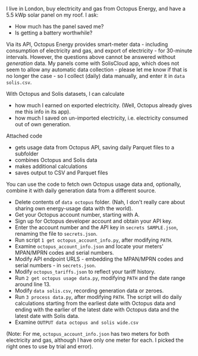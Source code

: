 I live in London, buy electricity and gas from Octopus Energy, and have a 5.5 kWp solar panel on my roof.
I ask:
* How much has the panel saved me?
* Is getting a battery worthwhile?

Via its API, Octopus Energy provides smart-meter data - including consumption of electricity and gas, and export of electricity - 
for 30-minute intervals. However, the questions above cannot be answered without _generation_ data. My panels come with SolisCloud app, 
which does not seem to allow any automatic data collection - please let me know if that is no longer the case - so I collect (daily)
data manually, and enter it in `data solis.csv`.

With Octopus and Solis datasets, I can calculate 
* how much I earned on exported electricity. (Well, Octopus already gives me this info in its app).
* how much I saved on un-imported electricity, i.e. electricity consumed out of own generation.   

Attached code 
* gets usage data from Octopus API, saving daily Parquet files to a subfolder
* combines Octopus and Solis data
* makes additional calculations
* saves output to CSV and Parquet files

You can use the code to fetch own Octopus usage data and, optionally, combine it with daily generation data from a different source. 
* Delete contents of `data octopus` folder. (Nah, I don't really care about sharing own energy-usage data with the world). 
* Get your Octopus account number, starting with A. 
* Sign up for Octopus developer account and obtain your API key.
* Enter the account number and the API key in `secrets SAMPLE.json`, renaming the file to `secrets.json`.
* Run script `1 get octopus_account_info.py`, after modifying `PATH`.
* Examine `octopus_account_info.json` and locate your meters' MPAN/MPRN codes and serial numbers.
* Modify API endpoint URLS - embedding the MPAN/MPRN codes and serial numbers - in `secrets.json`.   
* Modify `octopus_tariffs.json` to reflect your tariff history. 
* Run `2 get octopus usage data.py`, modifying `PATH` and the date range around line 13.
* Modify `data solis.csv`, recording generation data or zeroes.
* Run `3 process data.py`, after modifying `PATH`. The script will do daily calculations starting from the earliest date with Octopus data and ending with the earlier
of the latest date with Octopus data and the latest date with Solis data.  
* Examine `OUTPUT data octopus and solis wide.csv`

(Note: For me, `octopus_account_info.json` has two meters for both electricity and gas, although I have only one meter for each. I picked the right ones to use by trial and error).
